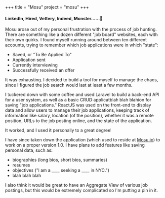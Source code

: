 +++
title = "Mosu"
project = "mosu"
+++

#### LinkedIn, Hired, Vettery, Indeed, Monster......:no_good:

Mosu arose out of my personal frustration with the process of job hunting. There are something like a dozen different "job board" websites, each with their own quirks. I found myself running around between ten different accounts, trying to remember which job applications were in which "state":

- Saved, or "To Be Applied To"
- Application sent
- Currently interviewing
- Successfully received an offer

It was exhausting. I decided to build a tool for myself to manage the chaos, since I figured the job search would last at least a few months.

I tuckered down with some coffee and used Laravel to build a back-end API for a user system, as well as a basic CRUD applicatblah blah blahion for saving "job applications." ReactJS was used on the front-end to display data and allow users to manage their job applications, keeping track of information like salary, location (of the position), whether it was a remote position, URLs to the job posting online, and the state of the application.

It worked, and I used it personally to a great degree! 

I have since taken down the application (which used to reside at [Mosu.io](https://mosu.io)) to work on a proper version 1.0. I have plans to add features like saving personal data, such as:

- biographies (long bios, short bios, summaries)
- resumes
- objectives ("I am a ____ seeking a ____ in NYC.")
- blah blah blah

I also think it would be great to have an Aggregate View of various job postings, but this would be extremely complicated so I'm putting a pin in it.